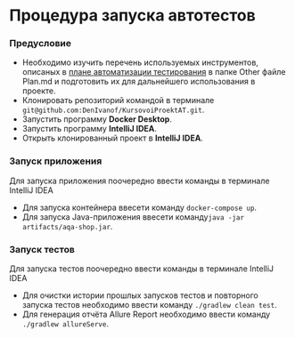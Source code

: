 # Процедура запуска автотестов

### Предусловие 
    
   * Необходимо изучить перечень используемых инструментов, описаных в [плане автоматизации тестирования](./Other/Plan.md) в папке Other файле Plan.md и подготовить их для дальнейшего использования в проекте.
   * Клонировать репозиторий командой в терминале `git@github.com:DenIvanof/KursovoiProektAT.git`.
   * Запустить программу  **Docker Desktop**.
   * Запустить программу  **IntelliJ IDEA**.
   * Открыть клонированный проект в **IntelliJ IDEA**.

### Запуск приложения

Для запуска приложения поочередно ввести команды в терминале IntelliJ IDEA
* Для запуска контейнера ввесети команду `docker-compose up`.
* Для запуска Java-приложения ввесети команду`java -jar artifacts/aqa-shop.jar`.

### Запуск тестов

Для запуска тестов поочередно ввести команды в терминале IntelliJ IDEA
* Для очистки истории прошлых запусков тестов и повторного запуска тестов необходимо ввести команду `./gradlew clean test`.
* Для генерация отчёта Allure Report необходимо ввести команду `./gradlew allureServe`.
           
